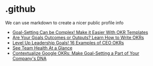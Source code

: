 # .github
We can use markdown to create a nicer public profile info
 <!-- BLOG-POST-LIST:START -->
- [Goal-Setting Can be Complex! Make it Easier With OKR Templates](https://blog.weekdone.com/okr-templates-examples-how-to-write-great-objectives-and-key-results-free-excel-and-word-templates/)
- [Are Your Goals Outcomes or Outputs? Learn How to Write OKRs](https://blog.weekdone.com/how-to-set-good-okrs/)
- [Level Up Leadership Goals! 16 Examples of CEO OKRs](https://blog.weekdone.com/examples-of-ceo-okrs/)
- [See Team Health At a Glance](https://blog.weekdone.com/weekly-graphs-overview/)
- [Contextualize Google OKRs: Make Goal-Setting a Part of Your Company&#39;s DNA](https://blog.weekdone.com/contextualize-google-okrs/)
<!-- BLOG-POST-LIST:END -->
